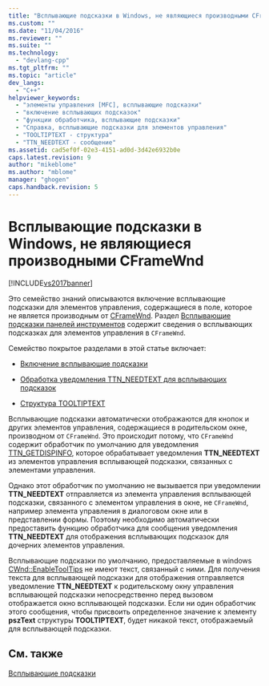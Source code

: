 ```yaml
---
title: "Всплывающие подсказки в Windows, не являющиеся производными CFrameWnd | Microsoft Docs"
ms.custom: ""
ms.date: "11/04/2016"
ms.reviewer: ""
ms.suite: ""
ms.technology: 
  - "devlang-cpp"
ms.tgt_pltfrm: ""
ms.topic: "article"
dev_langs: 
  - "C++"
helpviewer_keywords: 
  - "элементы управления [MFC], всплывающие подсказки"
  - "включение всплывающих подсказок"
  - "функции обработчика, всплывающие подсказки"
  - "Справка, всплывающие подсказки для элементов управления"
  - "TOOLTIPTEXT - структура"
  - "TTN_NEEDTEXT - сообщение"
ms.assetid: cad5ef0f-02e3-4151-ad0d-3d42e6932b0e
caps.latest.revision: 9
author: "mikeblome"
ms.author: "mblome"
manager: "ghogen"
caps.handback.revision: 5
---
```

# Всплывающие подсказки в Windows, не являющиеся производными CFrameWnd
[!INCLUDE[vs2017banner](../assembler/inline/includes/vs2017banner.md)]

Это семейство знаний описываются включение всплывающие подсказки для элементов управления, содержащиеся в поле, которое не является производным от [CFrameWnd](../mfc/reference/cframewnd-class.md).  Раздел [Всплывающие подсказки панелей инструментов](../Topic/Toolbar%20Tool%20Tips.md) содержит сведения о всплывающих подсказках для элементов управления в `CFrameWnd`.  
  
 Семейство покрытое разделами в этой статье включает:  
  
-   [Включение всплывающие подсказки](../mfc/enabling-tool-tips.md)  
  
-   [Обработка уведомления TTN\_NEEDTEXT для всплывающих подсказок](../Topic/Handling%20TTN_NEEDTEXT%20Notification%20for%20Tool%20Tips.md)  
  
-   [Структура TOOLTIPTEXT](../mfc/tooltiptext-structure.md)  
  
 Всплывающие подсказки автоматически отображаются для кнопок и других элементов управления, содержащиеся в родительском окне, производном от `CFrameWnd`.  Это происходит потому, что `CFrameWnd` содержит обработчик по умолчанию для уведомления [TTN\_GETDISPINFO](http://msdn.microsoft.com/library/windows/desktop/bb760269), которое обрабатывает уведомления **TTN\_NEEDTEXT** из элементов управления всплывающей подсказки, связанных с элементами управления.  
  
 Однако этот обработчик по умолчанию не вызывается при уведомлении **TTN\_NEEDTEXT**  отправляется из элемента управления всплывающей подсказки, связанного с элементом управления в окне, не `CFrameWnd`, например элемента управления в диалоговом окне или в представлении формы.  Поэтому необходимо автоматически предоставить функцию обработчика для сообщения уведомления **TTN\_NEEDTEXT** для отображения всплывающих подсказок для дочерних элементов управления.  
  
 Всплывающие подсказки по умолчанию, предоставляемые в windows [CWnd::EnableToolTips](../Topic/CWnd::EnableToolTips.md) не имеют текст, связанный с ними.  Для получения текста для всплывающей подсказки для отображения отправляется уведомление **TTN\_NEEDTEXT** к родительскому окну управления всплывающей подсказки непосредственно перед вызовом отображается окно всплывающей подсказки.  Если ни один обработчик этого сообщения, чтобы присвоить определенное значение к элементу **pszText** структуры **TOOLTIPTEXT**, будет никакой текст, отображаемый для всплывающей подсказки.  
  
## См. также  
 [Всплывающие подсказки](../mfc/tool-tips.md)
